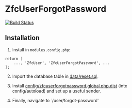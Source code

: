 # ZfcUserForgotPassword

[![Build Status](https://travis-ci.org/dillchuk/ZfcUserForgotPassword.svg?branch=master)](https://travis-ci.org/dillchuk/ZfcUserForgotPassword)

## Installation
1. Install in `modules.config.php`:
~~~
return [
    ..., 'ZfcUser', 'ZfcUserForgotPassword', ...
];
~~~

2. Import the database table in [data/reset.sql](data/reset.sql).

3. Install [config/zfcuserforgotpassword.global.php.dist](config/zfcuserforgotpassword.global.php.dist) (into config/autoload) and set up a useful sender.

4. Finally, navigate to `/user/forgot-password'
